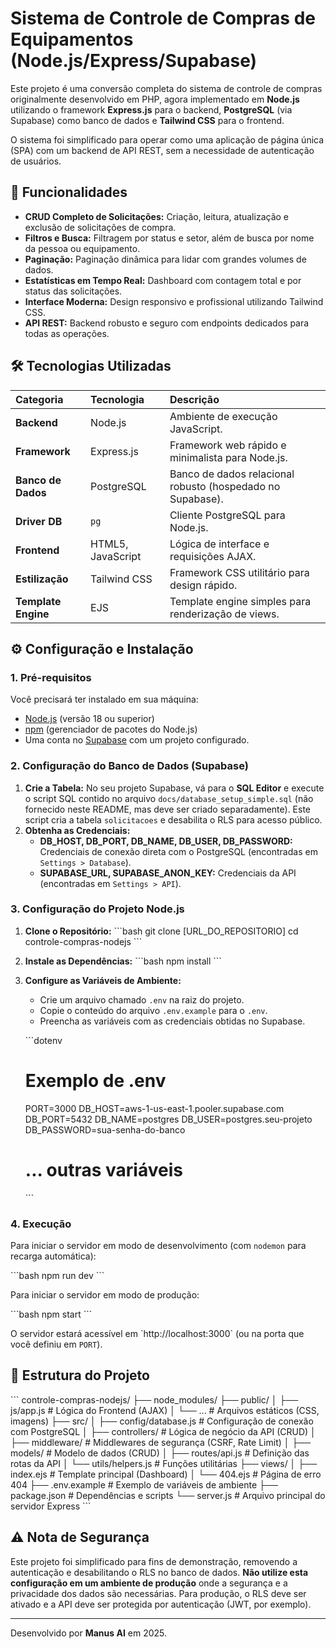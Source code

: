 # Sistema de Controle de Compras de Equipamentos (Node.js/Express/Supabase)

Este projeto é uma conversão completa do sistema de controle de compras originalmente desenvolvido em PHP, agora implementado em **Node.js** utilizando o framework **Express.js** para o backend, **PostgreSQL** (via Supabase) como banco de dados e **Tailwind CSS** para o frontend.

O sistema foi simplificado para operar como uma aplicação de página única (SPA) com um backend de API REST, sem a necessidade de autenticação de usuários.

## 🚀 Funcionalidades

- **CRUD Completo de Solicitações:** Criação, leitura, atualização e exclusão de solicitações de compra.
- **Filtros e Busca:** Filtragem por status e setor, além de busca por nome da pessoa ou equipamento.
- **Paginação:** Paginação dinâmica para lidar com grandes volumes de dados.
- **Estatísticas em Tempo Real:** Dashboard com contagem total e por status das solicitações.
- **Interface Moderna:** Design responsivo e profissional utilizando Tailwind CSS.
- **API REST:** Backend robusto e seguro com endpoints dedicados para todas as operações.

## 🛠️ Tecnologias Utilizadas

| Categoria | Tecnologia | Descrição |
| :--- | :--- | :--- |
| **Backend** | Node.js | Ambiente de execução JavaScript. |
| **Framework** | Express.js | Framework web rápido e minimalista para Node.js. |
| **Banco de Dados** | PostgreSQL | Banco de dados relacional robusto (hospedado no Supabase). |
| **Driver DB** | `pg` | Cliente PostgreSQL para Node.js. |
| **Frontend** | HTML5, JavaScript | Lógica de interface e requisições AJAX. |
| **Estilização** | Tailwind CSS | Framework CSS utilitário para design rápido. |
| **Template Engine** | EJS | Template engine simples para renderização de views. |

## ⚙️ Configuração e Instalação

### 1. Pré-requisitos

Você precisará ter instalado em sua máquina:

- [Node.js](https://nodejs.org/) (versão 18 ou superior)
- [npm](https://www.npmjs.com/) (gerenciador de pacotes do Node.js)
- Uma conta no [Supabase](https://supabase.com) com um projeto configurado.

### 2. Configuração do Banco de Dados (Supabase)

1.  **Crie a Tabela:** No seu projeto Supabase, vá para o **SQL Editor** e execute o script SQL contido no arquivo `docs/database_setup_simple.sql` (não fornecido neste README, mas deve ser criado separadamente). Este script cria a tabela `solicitacoes` e desabilita o RLS para acesso público.
2.  **Obtenha as Credenciais:**
    *   **DB_HOST, DB_PORT, DB_NAME, DB_USER, DB_PASSWORD:** Credenciais de conexão direta com o PostgreSQL (encontradas em `Settings > Database`).
    *   **SUPABASE_URL, SUPABASE_ANON_KEY:** Credenciais da API (encontradas em `Settings > API`).

### 3. Configuração do Projeto Node.js

1.  **Clone o Repositório:**
    \`\`\`bash
    git clone [URL_DO_REPOSITORIO]
    cd controle-compras-nodejs
    \`\`\`
2.  **Instale as Dependências:**
    \`\`\`bash
    npm install
    \`\`\`
3.  **Configure as Variáveis de Ambiente:**
    *   Crie um arquivo chamado `.env` na raiz do projeto.
    *   Copie o conteúdo do arquivo `.env.example` para o `.env`.
    *   Preencha as variáveis com as credenciais obtidas no Supabase.

    \`\`\`dotenv
    # Exemplo de .env
    PORT=3000
    DB_HOST=aws-1-us-east-1.pooler.supabase.com
    DB_PORT=5432
    DB_NAME=postgres
    DB_USER=postgres.seu-projeto
    DB_PASSWORD=sua-senha-do-banco
    # ... outras variáveis
    \`\`\`

### 4. Execução

Para iniciar o servidor em modo de desenvolvimento (com `nodemon` para recarga automática):

\`\`\`bash
npm run dev
\`\`\`

Para iniciar o servidor em modo de produção:

\`\`\`bash
npm start
\`\`\`

O servidor estará acessível em \`http://localhost:3000\` (ou na porta que você definiu em `PORT`).

## 📂 Estrutura do Projeto

\`\`\`
controle-compras-nodejs/
├── node_modules/
├── public/
│   ├── js/app.js           # Lógica do Frontend (AJAX)
│   └── ...                 # Arquivos estáticos (CSS, imagens)
├── src/
│   ├── config/database.js  # Configuração de conexão com PostgreSQL
│   ├── controllers/        # Lógica de negócio da API (CRUD)
│   ├── middleware/         # Middlewares de segurança (CSRF, Rate Limit)
│   ├── models/             # Modelo de dados (CRUD)
│   ├── routes/api.js       # Definição das rotas da API
│   └── utils/helpers.js    # Funções utilitárias
├── views/
│   ├── index.ejs           # Template principal (Dashboard)
│   └── 404.ejs             # Página de erro 404
├── .env.example            # Exemplo de variáveis de ambiente
├── package.json            # Dependências e scripts
└── server.js               # Arquivo principal do servidor Express
\`\`\`

## ⚠️ Nota de Segurança

Este projeto foi simplificado para fins de demonstração, removendo a autenticação e desabilitando o RLS no banco de dados. **Não utilize esta configuração em um ambiente de produção** onde a segurança e a privacidade dos dados são necessárias. Para produção, o RLS deve ser ativado e a API deve ser protegida por autenticação (JWT, por exemplo).

---

Desenvolvido por **Manus AI** em 2025.

